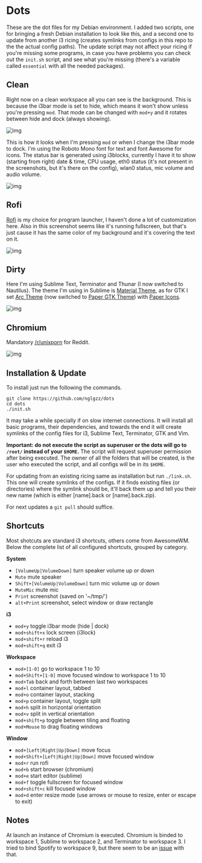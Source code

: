 # Dots
These are the dot files for my Debian environment.
I added two scripts, one for bringing a fresh Debian installation to look like this, and a second one to update from another i3 ricing (creates symlinks from configs in this repo to the the actual config paths). The update script may not affect your ricing if you're missing some programs, in case you have problems you can check out the `init.sh` script, and see what you're missing (there's a variable called `essential` with all the needed packages).


## Clean
Right now on a clean workspace all you can see is the background. This is because the i3bar mode is set to hide, which means it won't show unless you're pressing `mod`. That mode can be changed with `mod+y` and it rotates between hide and dock (always showing).

![img](https://i.imgur.com/dAMMwdO.png)

This is how it looks when I'm pressing `mod` or when I change the i3bar mode to dock.
I'm using the Roboto Mono font for text and font Awesome for icons.
The status bar is generated using i3blocks, currently I have it to show (starting from right) date & time, CPU usage, eth0 status (it's not present in the screenshots, but it's there on the config), wlan0 status, mic volume and audio volume.

![img](https://i.imgur.com/PnwzE5c.png)


## Rofi
[Rofi](https://github.com/DaveDavenport/rofi) is my choice for program launcher, I haven't done a lot of customization here. Also in this screenshot seems like it's running fullscreen, but that's just cause it has the same color of my background and it's covering the text on it.

![img](https://i.imgur.com/Xy2D54h.png)

## Dirty
Here I'm using Sublime Text, Terminator and Thunar (I now switched to Nautilus). The theme I'm using in Sublime is [Material Theme](https://github.com/equinusocio/material-theme), as for GTK I set [Arc Theme](https://github.com/horst3180/arc-theme) (now switched to [Paper GTK Theme](https://snwh.org/paper)) with [Paper Icons](https://snwh.org/paper).

![img](https://i.imgur.com/wmLXCMx.png)


## Chromium
Mandatory [/r/unixporn](https://reddit.com/r/unixporn) for Reddit.

![img](https://i.imgur.com/4TWud1c.png)


## Installation & Update
To install just run the following the commands.

    git clone https://github.com/nglgzz/dots
    cd dots
    ./init.sh

It may take a while specially if on slow internet connections. It will install all basic programs, their dependencies, and towards the end it will create symlinks of the config files for i3, Sublime Text, Terminator, GTK and Vim.

**Important: do not execute the script as superuser or the dots will go to `/root/` instead of your `$HOME`.** The script will request superuser permission after being executed. The owner of all the folders that will be created, is the user who executed the script, and all configs will be in its `$HOME`.

For updating from an existing ricing same as installation but run `./link.sh`. This one will create symlinks of the configs. If it finds existing files (or directories) where the symlink should be, it'll back them up and tell you their new name (which is either [name].back or [name].back.zip).

For next updates a `git pull` should suffice.


## Shortcuts
Most shotcuts are standard i3 shortcuts, others come from AwesomeWM. Below the complete list of all configured shortcuts, grouped by category.

**System**
- `[VolumeUp|VolumeDown]` turn speaker volume up or down
- `Mute` mute speaker
- `Shift+[VolumeUp|VolumeDown]` turn mic volume up or down
- `MuteMic` mute mic
- `Print` screenshot (saved on '~/tmp/')
- `alt+Print` screenshot, select window or draw rectangle

**i3**
- `mod+y` toggle i3bar mode (hide | dock)
- `mod+shift+x` lock screen (i3lock)
- `mod+shift+r` reload i3
- `mod+shift+q` exit i3

**Workspace**
- `mod+[1-0]` go to workspace 1 to 10
- `mod+Shift+[1-0]` move focused window to workspace 1 to 10
- `mod+Tab` back and forth between last two workspaces
- `mod+l` container layout, tabbed
- `mod+o` container layout, stacking
- `mod+p` container layout, toggle split
- `mod+h` split in horizontal orientation
- `mod+v` split in vertical orientation
- `mod+shift+p` toggle between tiling and floating
- `mod+Mouse` to drag floating windows

**Window**
- `mod+[Left|Right|Up|Down]` move focus
- `mod+Shift+[Left|Right|Up|Down]` move focused window
- `mod+r` run rofi
- `mod+b` start browser (chromium)
- `mod+e` start editor (sublime)
- `mod+f` toggle fullscreen for focused window
- `mod+shift+c` kill focused window
- `mod+d` enter resize mode (use arrows or mouse to resize, enter or escape to exit)

## Notes
At launch an instance of Chromium is executed. Chromium is binded to workspace 1, Sublime to workspace 2, and Terminator to workspace 3. I tried to bind Spotify to workspace 9, but there seem to be an [issue](https://github.com/i3/i3/issues/2060) with that.
